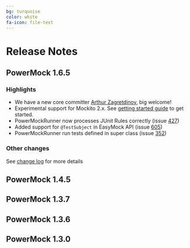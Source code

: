 ```yaml
---
bg: turquoise
color: white
fa-icon: file-text
---
```


# Release Notes
## PowerMock 1.6.5
### Highlights
  * We have a new core committer [Arthur Zagretdinov](https://github.com/thekingnothing), big welcome!
  * Experimental support for Mockito 2.x. See [getting started guide](https://github.com/jayway/powermock/wiki/GettingStarted) to get started.
  * PowerMockRunner now processes JUnit Rules correctly (issue [427](https://github.com/jayway/powermock/issues/427))
  * Added support for `@TestSubject` in EasyMock API (issue [605](https://github.com/jayway/powermock/issues/605))
  * PowerMockRunner run tests defined in super class (issue [352](https://github.com/jayway/powermock/issues/352))

### Other changes ##
See [change log](https://raw.githubusercontent.com/jayway/powermock/master/changelog.txt) for more details
## PowerMock 1.4.5
## PowerMock 1.3.7
## PowerMock 1.3.6
## PowerMock 1.3.0


